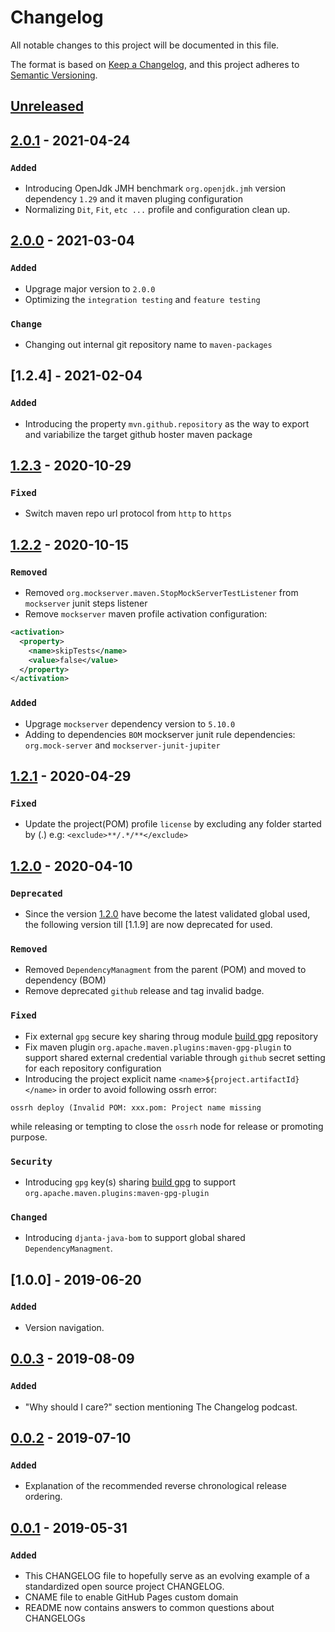 # Changelog
All notable changes to this project will be documented in this file.

The format is based on [Keep a Changelog](https://keepachangelog.com/en/1.0.0/),
and this project adheres to [Semantic Versioning](https://semver.org/spec/v2.0.0.html).

## [Unreleased]

## [2.0.1] - 2021-04-24

### `Added`
- Introducing OpenJdk JMH benchmark `org.openjdk.jmh` version dependency `1.29` and it maven pluging configuration
- Normalizing `Dit`, `Fit`, `etc ...` profile and configuration clean up.

## [2.0.0] - 2021-03-04

### `Added`
- Upgrage major version to `2.0.0`
- Optimizing the `integration testing` and `feature testing`

### `Change`
- Changing out internal git repository name to `maven-packages`

## [1.2.4] - 2021-02-04

### `Added`
- Introducing the property `mvn.github.repository` as the way to export and variabilize the target github hoster maven package

## [1.2.3] - 2020-10-29

### `Fixed`
- Switch maven repo url protocol from `http` to `https`

## [1.2.2] - 2020-10-15

### `Removed`
- Removed `org.mockserver.maven.StopMockServerTestListener` from `mockserver` junit steps listener
- Remove `mockserver` maven profile activation configuration: 
```xml
<activation>
  <property>
    <name>skipTests</name>
    <value>false</value>
  </property>
</activation>
```

### `Added`
- Upgrage `mockserver` dependency version to `5.10.0`
- Adding to dependencies `BOM` mockserver junit rule dependencies: `org.mock-server` and `mockserver-junit-jupiter`

## [1.2.1] - 2020-04-29
### `Fixed`
- Update the project(POM)  profile `license` by excluding any folder started by (.) e.g: `<exclude>**/.*/**</exclude>`

## [1.2.0] - 2020-04-10
### `Deprecated`
- Since the version [1.2.0] have become the latest validated global used, the following version till [1.1.9] are now deprecated for used.

### `Removed`
- Removed `DependencyManagment` from the parent (POM) and moved to dependency (BOM)
- Remove deprecated `github` release and tag invalid badge.

### `Fixed`
- Fix external `gpg` secure key sharing throug module [build gpg](https://github.com/djanta/djanta-build-gpg.git) repository
- Fix maven plugin `org.apache.maven.plugins:maven-gpg-plugin` to support shared external credential variable through `github` secret setting for each repository configuration
- Introducing the project explicit name `<name>${project.artifactId}</name>` in order to avoid following ossrh error:
```shell
ossrh deploy (Invalid POM: xxx.pom: Project name missing
```
while releasing or tempting to close the `ossrh` node for release or promoting purpose.


### `Security`
- Introducing `gpg` key(s) sharing [build gpg](https://github.com/djanta/djanta-build-gpg.git) to support `org.apache.maven.plugins:maven-gpg-plugin`

### `Changed`
- Introducing `djanta-java-bom` to support global shared `DependencyManagment`.

## [1.0.0] - 2019-06-20
### `Added`
- Version navigation.

## [0.0.3] - 2019-08-09
### `Added`
- "Why should I care?" section mentioning The Changelog podcast.

## [0.0.2] - 2019-07-10
### `Added`
- Explanation of the recommended reverse chronological release ordering.

## [0.0.1] - 2019-05-31
### `Added`
- This CHANGELOG file to hopefully serve as an evolving example of a
  standardized open source project CHANGELOG.
- CNAME file to enable GitHub Pages custom domain
- README now contains answers to common questions about CHANGELOGs

[Unreleased]: https://github.com/djanta/djanta-java-parent/compare/v2.0.1...HEAD
[2.0.1]: https://github.com/djanta/djanta-java-parent/compare/v2.0.0...v2.0.1
[2.0.0]: https://github.com/djanta/djanta-java-parent/compare/v1.2.3...v2.0.0
[1.2.3]: https://github.com/djanta/djanta-java-parent/compare/v1.2.3...v1.2.3
[1.2.2]: https://github.com/djanta/djanta-java-parent/compare/v1.2.1...v1.2.2
[1.2.1]: https://github.com/djanta/djanta-java-parent/compare/v1.2.0...v1.2.1
[1.2.0]: https://github.com/djanta/djanta-java-parent/compare/v0.0.3...v1.2.0
[0.0.3]: https://github.com/djanta/djanta-java-parent/compare/v0.0.2...v0.0.3
[0.0.2]: https://github.com/djanta/djanta-java-parent/compare/v0.0.1...v0.0.2
[0.0.1]: https://github.com/djanta/djanta-java-parent/releases/tag/v0.0.1